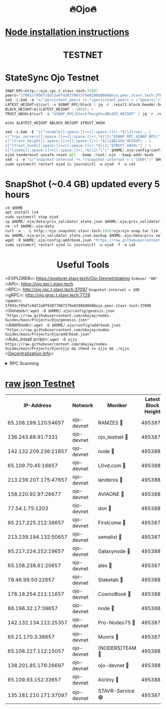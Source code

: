 <h1 align="center"> 🔥Ojo🔥</h1>

[Node installation instructions](https://github.com/obajay/nodes-Guides/tree/main/Projects/Ojo)
=

<h1 align="center"> TESTNET</h1>

# StateSync Ojo Testnet
```python
SNAP_RPC=http://ojo.rpc.t.stavr.tech:37097
peers="1f091cf9567c0d72a0f93877007379e0298b8860@ojo.peer.stavr.tech:37096"
sed -i.bak -e "s/^persistent_peers *=.*/persistent_peers = \"$peers\"/" $HOME/.ojo/config/config.toml
LATEST_HEIGHT=$(curl -s $SNAP_RPC/block | jq -r .result.block.header.height); \
BLOCK_HEIGHT=$((LATEST_HEIGHT - 100)); \
TRUST_HASH=$(curl -s "$SNAP_RPC/block?height=$BLOCK_HEIGHT" | jq -r .result.block_id.hash)

echo $LATEST_HEIGHT $BLOCK_HEIGHT $TRUST_HASH

sed -i.bak -E "s|^(enable[[:space:]]+=[[:space:]]+).*$|\1true| ; \
s|^(rpc_servers[[:space:]]+=[[:space:]]+).*$|\1\"$SNAP_RPC,$SNAP_RPC\"| ; \
s|^(trust_height[[:space:]]+=[[:space:]]+).*$|\1$BLOCK_HEIGHT| ; \
s|^(trust_hash[[:space:]]+=[[:space:]]+).*$|\1\"$TRUST_HASH\"| ; \
s|^(seeds[[:space:]]+=[[:space:]]+).*$|\1\"\"|" $HOME/.ojo/config/config.toml
ojod tendermint unsafe-reset-all --home /root/.ojo --keep-addr-book
sed -i -e "s/^snapshot-interval *=.*/snapshot-interval = \"1500\"/" $HOME/.ojo/config/app.toml
sudo systemctl restart ojod && journalctl -u ojod -f -o cat
```
# SnapShot (~0.4 GB) updated every 5 hours
```python
cd $HOME
apt install lz4
sudo systemctl stop ojod
cp $HOME/.ojo/data/priv_validator_state.json $HOME/.ojo/priv_validator_state.json.backup
rm -rf $HOME/.ojo/data
curl -o - -L http://ojo.snapshot.stavr.tech:1026/ojo/ojo-snap.tar.lz4 | lz4 -c -d - | tar -x -C $HOME/.ojo --strip-components 2
mv $HOME/.ojo/priv_validator_state.json.backup $HOME/.ojo/data/priv_validator_state.json
wget -O $HOME/.ojo/config/addrbook.json "https://raw.githubusercontent.com/obajay/nodes-Guides/main/Projects/Ojo/addrbook.json"
sudo systemctl restart ojod && journalctl -u ojod -f -o cat
```
 <h1 align="center"> Useful Tools</h1>

🔥EXPLORER🔥:        https://explorer.stavr.tech/Ojo-Devnet/staking        `Indexer "ON"` \
🔥API🔥:                     https://ojo.api.t.stavr.tech \
🔥RPC🔥:                    http://ojo.rpc.t.stavr.tech:37097              `Snapshot-interval = 100` \
🔥gRPC🔥:                  http://ojo.grpc.t.stavr.tech:7729 \
🔥peer🔥:                   `1f091cf9567c0d72a0f93877007379e0298b8860@ojo.peer.stavr.tech:37096` \
🔥Genesis🔥:    ```wget -O $HOME/.ojo/config/genesis.json "https://raw.githubusercontent.com/obajay/nodes-Guides/main/Projects/Ojo/genesis.json"``` \
🔥Addrbook🔥:    ```wget -O $HOME/.ojo/config/addrbook.json "https://raw.githubusercontent.com/obajay/nodes-Guides/main/Projects/Ojo/addrbook.json"``` \
🔥Auto_install script🔥: ```wget -O ojjo https://raw.githubusercontent.com/obajay/nodes-Guides/main/Projects/Ojo/ojjo && chmod +x ojjo && ./ojjo``` \
🔥[Decentralization Info](https://github.com/obajay/StateSync-snapshots/tree/main/Projects/Ojo/Decentralization)🔥



<details>
<summary>RPC Scanning</summary>

<h2 align="center"> We scan nodes in real time every 4 hours. And we provide the final result of RPC endpoints.
We cannot influence the operation of these nodes in any way. </h2>


```python
If Voting Power is higher than 0 --> then the Node is a validator of the network and may be subject to attack and be a potential threat to the chain.
```
```python
We marked such validators with a red symbol
```

</details>

[raw json Testnet](https://rpc-check.ojot.stavr.tech/ojot/rpc-ojot-result.json)
=


<table><tr><th>IP-Address</th><th>Network</th><th>Moniker</th><th>Latest Block Height</th><th>Earliest Block Height</th><th>Catching Up</th><th>Tx Index</th><th>Voting Power</th><th>Scan Time</th></tr><tr><td>65.108.199.120:54657</td><td>ojo-devnet</td><td>RAMZES 🔴</td><td>4953877</td><td>306156</td><td>False</td><td>on</td><td>15420</td><td>2024-01-14T03:27:04.644353719UTC</td></tr><tr><td>136.243.88.91:7331</td><td>ojo-devnet</td><td>ojo_testnet 🔴</td><td>4953878</td><td>308845</td><td>False</td><td>on</td><td>1000</td><td>2024-01-14T03:27:11.143149011UTC</td></tr><tr><td>142.132.209.236:21657</td><td>ojo-devnet</td><td>node 🔴</td><td>4953881</td><td>350001</td><td>False</td><td>on</td><td>1999</td><td>2024-01-14T03:27:28.881846126UTC</td></tr><tr><td>65.109.70.45:16657</td><td>ojo-devnet</td><td>L0vd.com 🔴</td><td>4953883</td><td>695918</td><td>False</td><td>off</td><td>998</td><td>2024-01-14T03:27:39.818979301UTC</td></tr><tr><td>213.239.207.175:47657</td><td>ojo-devnet</td><td>landeros 🔴</td><td>4953880</td><td>2714001</td><td>False</td><td>off</td><td>11083</td><td>2024-01-14T03:27:22.137878667UTC</td></tr><tr><td>158.220.92.97:26677</td><td>ojo-devnet</td><td>AVIAONE 🔴</td><td>4953880</td><td>2754001</td><td>False</td><td>on</td><td>19926</td><td>2024-01-14T03:27:21.810967881UTC</td></tr><tr><td>77.54.1.75:1203</td><td>ojo-devnet</td><td>don 🔴</td><td>4953882</td><td>2906401</td><td>False</td><td>on</td><td>10</td><td>2024-01-14T03:27:31.772639379UTC</td></tr><tr><td>95.217.225.212:36657</td><td>ojo-devnet</td><td>Firstcome 🔴</td><td>4953878</td><td>2985946</td><td>False</td><td>on</td><td>13566</td><td>2024-01-14T03:27:10.797251429UTC</td></tr><tr><td>213.239.194.132:50657</td><td>ojo-devnet</td><td>semalist 🔴</td><td>4953877</td><td>3223522</td><td>False</td><td>on</td><td>21037</td><td>2024-01-14T03:27:04.897354185UTC</td></tr><tr><td>95.217.224.252:19657</td><td>ojo-devnet</td><td>Galaxynode 🔴</td><td>4953883</td><td>3685492</td><td>False</td><td>on</td><td>11888</td><td>2024-01-14T03:27:36.833045862UTC</td></tr><tr><td>65.108.238.61:20657</td><td>ojo-devnet</td><td>alex 🔴</td><td>4953877</td><td>4158001</td><td>False</td><td>on</td><td>11359</td><td>2024-01-14T03:27:04.312196649UTC</td></tr><tr><td>78.46.99.50:22657</td><td>ojo-devnet</td><td>Staketab 🔴</td><td>4953883</td><td>4254801</td><td>False</td><td>on</td><td>1276</td><td>2024-01-14T03:27:40.072698683UTC</td></tr><tr><td>178.18.254.211:11657</td><td>ojo-devnet</td><td>CosmoBook 🔴</td><td>4953882</td><td>4392001</td><td>False</td><td>off</td><td>1057</td><td>2024-01-14T03:27:31.335749451UTC</td></tr><tr><td>88.198.32.17:39657</td><td>ojo-devnet</td><td>node 🔴</td><td>4953882</td><td>4710001</td><td>False</td><td>on</td><td>85531</td><td>2024-01-14T03:27:31.998135193UTC</td></tr><tr><td>142.132.134.112:25357</td><td>ojo-devnet</td><td>Pro-Nodes75 🔴</td><td>4953878</td><td>4853878</td><td>False</td><td>on</td><td>24651</td><td>2024-01-14T03:27:07.872593165UTC</td></tr><tr><td>65.21.170.3:38657</td><td>ojo-devnet</td><td>Munris 🔴</td><td>4953878</td><td>4853878</td><td>False</td><td>off</td><td>20123</td><td>2024-01-14T03:27:10.391169433UTC</td></tr><tr><td>65.108.227.112:15057</td><td>ojo-devnet</td><td>[NODERS]TEAM 🔴</td><td>4953883</td><td>4853883</td><td>False</td><td>off</td><td>9999</td><td>2024-01-14T03:27:37.173320735UTC</td></tr><tr><td>138.201.85.176:26697</td><td>ojo-devnet</td><td>ojo-devnet 🔴</td><td>4953883</td><td>4853883</td><td>False</td><td>on</td><td>1000024000</td><td>2024-01-14T03:27:39.491569862UTC</td></tr><tr><td>65.109.93.152:33657</td><td>ojo-devnet</td><td>AlxVoy 🔴</td><td>4953881</td><td>4943001</td><td>False</td><td>on</td><td>4491415</td><td>2024-01-14T03:27:28.597865604UTC</td></tr><tr><td>135.181.210.171:37097</td><td>ojo-devnet</td><td>STAVR-Service 🟢</td><td>4953877</td><td>4953401</td><td>False</td><td>on</td><td>0</td><td>2024-01-14T03:27:05.472980929UTC</td></tr></table>
